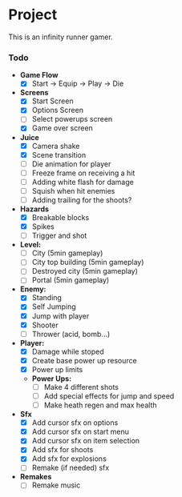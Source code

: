 # Project

This is an infinity runner gamer.

### Todo

- **Game Flow**
	- [x] Start -> Equip -> Play -> Die
- **Screens**
	- [x] Start Screen
	- [x] Options Screen
	- [ ] Select powerups screen
	- [x] Game over screen
- **Juice**
	- [x] Camera shake
	- [x] Scene transition
	- [ ] Die animation for player
	- [ ] Freeze frame on receiving a hit
	- [ ] Adding white flash for damage
	- [ ] Squish when hit enemies
	- [ ] Adding trailing for the shoots?
- **Hazards**
	- [x] Breakable blocks
	- [x] Spikes
	- [ ] Trigger and shot
- **Level:**
	- [ ] City (5min gameplay)
	- [ ] City top building (5min gameplay)
	- [ ] Destroyed city (5min gameplay)
	- [ ] Portal (5min gameplay)
- **Enemy:**
	- [x] Standing
	- [x] Self Jumping
	- [x] Jump with player
	- [x] Shooter
	- [ ] Thrower (acid, bomb...)
- **Player:**
	- [x] Damage while stoped
	- [x] Create base power up resource
	- [x] Power up limits
	- **Power Ups:**
		- [ ] Make 4 different shots
		- [ ] Add special effects for jump and speed
		- [ ] Make heath regen and max health
- **Sfx**
	- [x] Add cursor sfx on options
	- [x] Add cursor sfx on start menu
	- [x] Add cursor sfx on item selection
	- [x] Add sfx for shoots
	- [x] Add sfx for explosions
	- [ ] Remake (if needed) sfx
- **Remakes**
	- [ ] Remake music
